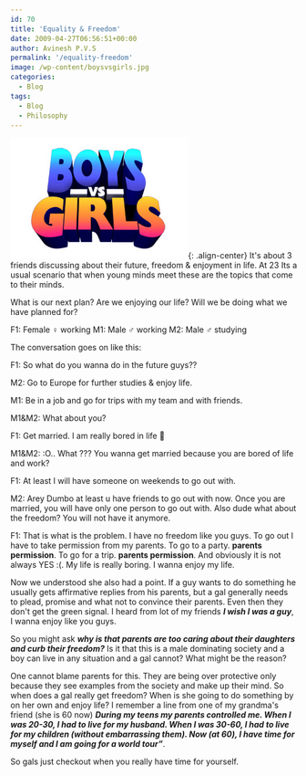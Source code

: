 ```yaml
---
id: 70
title: 'Equality & Freedom'
date: 2009-04-27T06:56:51+00:00
author: Avinesh P.V.S
permalink: '/equality-freedom'
image: /wp-content/boysvsgirls.jpg
categories:
  - Blog
tags:
  - Blog
  - Philosophy
---
```

![image-center](/wp-content/boysvsgirls.jpg){: .align-center}
It's about 3 friends discussing about their future, freedom & enjoyment in life.
At 23 Its a usual scenario that when young minds meet these are the topics that come to their minds.

What is our next plan? Are we enjoying our life? Will we be doing what we have planned for? 

F1: Female ♀ working M1: Male ♂ working M2: Male ♂ studying

The conversation goes on like this:

F1: So what do you wanna do in the future guys??

M2: Go to Europe for further studies & enjoy life.

M1: Be in a job and go for trips with my team and with friends.

M1&M2: What about you?

F1: Get married. I am really bored in life 🙂

M1&M2: :O.. What ??? You wanna get married because you are bored of life and work?

F1: At least I will have someone on weekends to go out with.

M2: Arey Dumbo at least u have friends to go out with now. 
Once you are married, you will have only one person to go out with. 
Also dude what about the freedom?
You will not have it anymore.

F1: That is what is the problem. I have no freedom like you guys. 
To go out I have to take permission from my parents. 
To go to a party. **parents permission**. 
To go for a trip. **parents permission**. 
And obviously it is not always YES :(. 
My life is really boring. 
I wanna enjoy my life.

Now we understood she also had a point. 
If a guy wants to do something he usually gets affirmative replies from his parents, 
but a gal generally needs to plead, promise and what not to convince their parents.
Even then they don't get the green signal. 
I heard from lot of my friends _**I wish I was a guy**_, I wanna enjoy like you guys.

So you might ask _**why is that parents are too caring about their daughters and curb their freedom?**_ 
Is it that this is a male dominating society and a boy can live in any situation and a gal cannot? 
What might be the reason?

One cannot blame parents for this. 
They are being over protective only because they see examples from the society and make up their mind. 
So when does a gal really get freedom? When is she going to do something by on her own and enjoy life? 
I remember a line from one of my grandma's friend (she is 60 now)
**_During my teens my parents controlled me. 
When I was 20-30, I had to live for my husband. 
When I was 30-60, I had to live for my children (without embarrassing them). 
Now (at 60), I have time for myself and I am going for a world tour&#8221;_**.

So gals just checkout when you really have time for yourself.